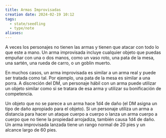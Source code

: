 ```yaml
---
title: Armas Improvisadas
creation date: 2024-02-19 10:12
tags:
  - state/seedling
  - type/note
aliases:
---
```

A veces los personajes no tienen las armas y tienen que atacar con todo lo que este a mano. Un arma improvisada incluye cualquier objeto que puedas empuñar con una o dos manos, como un vaso roto, una pata de la mesa, una sartén, una rueda de carro, o un goblin muerto.

En muchos casos, un arma improvisada es similar a un arma real y puede ser tratada como tal. Por ejemplo, una pata de la mesa es similar a una porra. A discreción del DM, un personaje hábil con un arma puede utilizar un objeto similar como si se tratara de esa arma y utilizar su bonificación de
competencia.

Un objeto que no se parece a un arma hace 1d4 de daño (el DM asigna un tipo de daño apropiado para el objeto). Si un personaje utiliza un arma a distancia para hacer un ataque cuerpo a cuerpo o lanza un arma cuerpo a cuerpo que no tiene la propiedad arrojadiza, también causa 1d4 de daño. Un arma improvisada lanzada tiene un rango normal de 20 pies y un alcance largo de 60 pies.